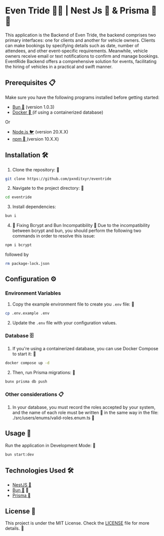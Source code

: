 # Even Tride 🚗🚌 | Nest Js 🦁 & Prisma  

This application is the Backend of Even Tride, the backend comprises two primary interfaces: one for clients and another for vehicle owners. Clients can make bookings by specifying details such as date, number of attendees, and other event-specific requirements. Meanwhile, vehicle owners receive email or text notifications to confirm and manage bookings. EventRide Backend offers a comprehensive solution for events, facilitating the hiring of vehicles in a practical and swift manner.


## Prerequisites 📋

Make sure you have the following programs installed before getting started:

- [Bun 🧄](https://bun.sh/) (version 1.0.3)
- [Docker 󰡨 ](https://www.docker.com/) (if using a containerized database)

Or

- [Node.js 🐦](https://nodejs.org/) (version 20.X.X)
- [npm  ](https://www.npmjs.com/) (version 10.X.X)

## Installation 🛠️

1. Clone the repository: 🧬

```bash
git clone https://github.com/pxnditxyr/eventride
```

2. Navigate to the project directory: 📂

```bash
cd eventride
```

3. Install dependencies:

```bash
bun i
```
4. 🚧 Fixing Bcrypt and Bun Incompatibility 🧩
Due to the incompatibility between bcrypt and bun, you should perform the following two commands in order to resolve this issue:

```bash
npm i bcrypt
```

followed by

```bash
rm package-lock.json
```

## Configuration ⚙️

### Environment Variables

1. Copy the example environment file to create you `.env` file: 🔑

```bash
cp .env.example .env
```

2. Update the `.env` file with your configuration values.

### Database 🗄️

1. If you're using a containerized database, you can use Docker Compose to start it: 🐋

```bash
docker compose up -d
```

2. Then, run Prisma migrations: 🔄

```bash
bunx prisma db push
```
### Other considerations 📋

1. In your database, you must record the roles accepted by your system, and the name of each role must be written 📝 in the same way in the file: 
./src/users/enums/valid-roles.enum.ts 📂

## Usage 🚀

Run the application in Development Mode: 🚀

```bash
bun start:dev
```

## Technologies Used 🛠️

- [NestJS 🦁](https://nestjs.com/)
- [Bun 🧄](https://babeljs.io/) 📜
- [Prisma  ](https://www.prisma.io/)

## License 📄

This project is under the MIT License. Check the [LICENSE](LICENSE) file for more details. 📜

